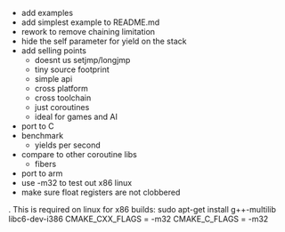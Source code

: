 - add examples
- add simplest example to README.md
- rework to remove chaining limitation
- hide the self parameter for yield on the stack
- add selling points
    - doesnt us setjmp/longjmp
    - tiny source footprint
    - simple api
    - cross platform
    - cross toolchain
    - just coroutines
    - ideal for games and AI
- port to C
- benchmark
    - yields per second
- compare to other coroutine libs
    - fibers
- port to arm
- use -m32 to test out x86 linux
- make sure float registers are not clobbered

. This is required on linux for x86 builds:
  sudo apt-get install g++-multilib libc6-dev-i386
  CMAKE_CXX_FLAGS = -m32
  CMAKE_C_FLAGS = -m32
